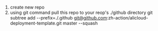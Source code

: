 1. create new repo
2. using git command pull this repo to your reop's ./github directory
   git subtree add --prefix=./.github git@github.com:zh-action/alicloud-deployment-template.git master --squash
